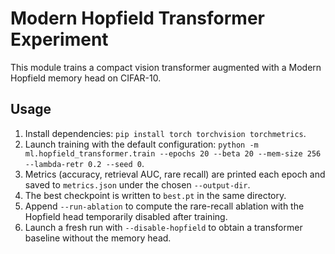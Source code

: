 # Modern Hopfield Transformer Experiment

This module trains a compact vision transformer augmented with a Modern Hopfield memory head on CIFAR-10.

## Usage
1. Install dependencies: `pip install torch torchvision torchmetrics`.
2. Launch training with the default configuration: `python -m ml.hopfield_transformer.train --epochs 20 --beta 20 --mem-size 256 --lambda-retr 0.2 --seed 0`.
3. Metrics (accuracy, retrieval AUC, rare recall) are printed each epoch and saved to `metrics.json` under the chosen `--output-dir`.
4. The best checkpoint is written to `best.pt` in the same directory.
5. Append `--run-ablation` to compute the rare-recall ablation with the Hopfield head temporarily disabled after training.
6. Launch a fresh run with `--disable-hopfield` to obtain a transformer baseline without the memory head.
